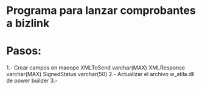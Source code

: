 # Programa para lanzar comprobantes a bizlink
# Pasos:
1.- Crear campos en maeope
    XMLToSend       varchar(MAX)
    XMLResponse     varchar(MAX)
    SignedStatus    varchar(50)
 2.- Actualizar el archivo w_atila.dll de power builder
 3.- 